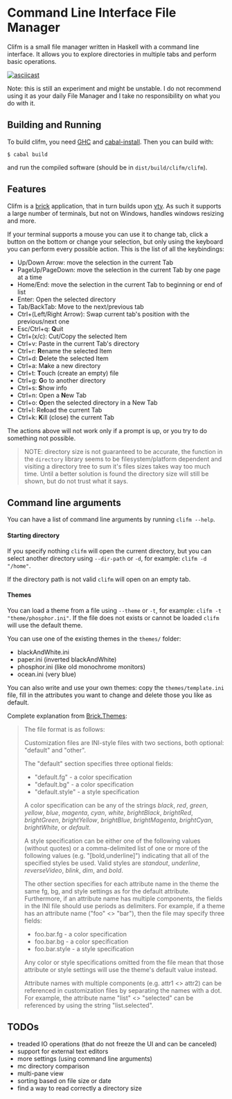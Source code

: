 # Command Line Interface File Manager
Clifm is a small file manager written in Haskell with a command line interface. It allows you to explore directories in multiple tabs and perform basic operations.

[![asciicast](https://asciinema.org/a/LHfaWHtFKzp9KAYGEiGpns3mR.png)](https://asciinema.org/a/LHfaWHtFKzp9KAYGEiGpns3mR)

Note: this is still an experiment and might be unstable. I do not recommend using it as your daily File Manager and I take no responsibility on what you do with it.

## Building and Running
To build clifm, you need [GHC](https://www.haskell.org/ghc/) and [cabal-install](http://hackage.haskell.org/package/cabal-install). Then you can build with:

```
$ cabal build
```
and run the compiled software (should be in `dist/build/clifm/clifm`).

## Features
Clifm is a [brick](https://github.com/jtdaugherty/brick) application, that in turn builds upon [vty](https://github.com/jtdaugherty/vty). As such it supports a large number of terminals, but not on Windows, handles windows resizing and more.

If your terminal supports a mouse you can use it to change tab, click a button on the bottom or change your selection, but only using the keyboard you can perform every possible action. This is the list of all the keybindings:

- Up/Down Arrow: move the selection in the current Tab
- PageUp/PageDown: move the selection in the current Tab by one page at a time
- Home/End: move the selection in the current Tab to beginning or end of list
- Enter: Open the selected directory
- Tab/BackTab: Move to the next/previous tab
- Ctrl+(Left/Right Arrow): Swap current tab's position with the previous/next one
- Esc/Ctrl+q: **Q**uit
- Ctrl+(x/c): Cut/Copy the selected Item
- Ctrl+v: Paste in the current Tab's directory
- Ctrl+r: **R**ename the selected Item
- Ctrl+d: **D**elete the selected Item
- Ctrl+a: M**a**ke a new directory
- Ctrl+t: **T**ouch (create an empty) file
- Ctrl+g: **G**o to another directory
- Ctrl+s: **S**how info
- Ctrl+n: Open a **N**ew Tab
- Ctrl+o: **O**pen the selected directory in a New Tab
- Ctrl+l: Re**l**oad the current Tab
- Ctrl+k: **K**ill (close) the current Tab

The actions above will not work only if a prompt is up, or you try to do something not possible.

> NOTE: directory size is not guaranteed to be accurate, the function in the `directory` library seems to be filesystem/platform dependent and visiting a directory tree to sum it's files sizes takes way too much time. Until a better solution is found the directory size will still be shown, but do not trust what it says.

## Command line arguments
You can have a list of command line arguments by running `clifm --help`.

#### Starting directory
If you specify nothing `clifm` will open the current directory, but you can select another directory using `--dir-path` or `-d`, for example: `clifm -d "/home"`.

If the directory path is not valid `clifm` will open on an empty tab.

#### Themes
You can load a theme from a file using `--theme` or `-t`, for example: `clifm -t "theme/phosphor.ini"`. If the file does not exists or cannot be loaded `clifm` will use the default theme.

You can use one of the existing themes in the `themes/` folder:
- blackAndWhite.ini
- paper.ini (inverted blackAndWhite)
- phosphor.ini (like old monochrome monitors)
- ocean.ini (very blue)

You can also write and use your own themes: copy the `themes/template.ini` file, fill in the attributes you want to change and delete those you like as default.

Complete explanation from [Brick.Themes](https://hackage.haskell.org/package/brick-0.35/docs/Brick-Themes.html):
> The file format is as follows:
>
> Customization files are INI-style files with two sections, both optional: "default" and "other".
>
> The "default" section specifies three optional fields:
>
> - "default.fg" - a color specification
> - "default.bg" - a color specification
> - "default.style" - a style specification
>
> A color specification can be any of the strings *black*, *red*, *green*, *yellow*, *blue*, *magenta*, *cyan*, *white*, *brightBlack*, *brightRed*, *brightGreen*, *brightYellow*, *brightBlue*, *brightMagenta*, *brightCyan*, *brightWhite*, or *default*.
>
> A style specification can be either one of the following values (without quotes) or a comma-delimited list of one or more of the following values (e.g. "[bold,underline]") indicating that all of the specified styles be used. Valid styles are *standout*, *underline*, *reverseVideo*, *blink*, *dim*, and *bold*.
>
> The other section specifies for each attribute name in the theme the same fg, bg, and style settings as for the default attribute. Furthermore, if an attribute name has multiple components, the fields in the INI file should use periods as delimiters. For example, if a theme has an attribute name ("foo" <> "bar"), then the file may specify three fields:
>
> - foo.bar.fg - a color specification
> - foo.bar.bg - a color specification
> - foo.bar.style - a style specification
>
> Any color or style specifications omitted from the file mean that those attribute or style settings will use the theme's default value instead.
>
> Attribute names with multiple components (e.g. attr1 <> attr2) can be referenced in customization files by separating the names with a dot. For example, the attribute name "list" <> "selected" can be referenced by using the string "list.selected".

## TODOs
- treaded IO operations (that do not freeze the UI and can be canceled)
- support for external text editors
- more settings (using command line arguments)
- mc directory comparison
- multi-pane view
- sorting based on file size or date
- find a way to read correctly a directory size
